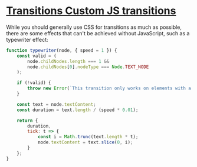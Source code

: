# [Transitions  Custom JS transitions](https://svelte.dev/tutorial/custom-js-transitions)

While you should generally use CSS for transitions as much as possible, there are some effects that can't be achieved without JavaScript, such as a typewriter effect:

```js
function typewriter(node, { speed = 1 }) {
	const valid = (
		node.childNodes.length === 1 &&
		node.childNodes[0].nodeType === Node.TEXT_NODE
	);

	if (!valid) {
		throw new Error(`This transition only works on elements with a single text node child`);
	}

	const text = node.textContent;
	const duration = text.length / (speed * 0.01);

	return {
		duration,
		tick: t => {
			const i = Math.trunc(text.length * t);
			node.textContent = text.slice(0, i);
		}
	};
}
```